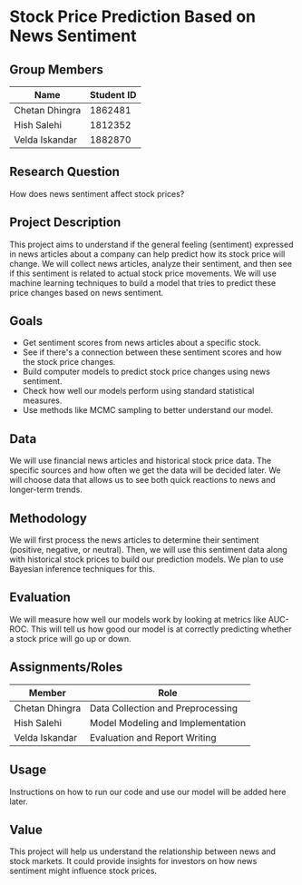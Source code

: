 # Stock Price Prediction Based on News Sentiment

## Group Members

| Name             | Student ID |
| ---------------- | ---------- |
| Chetan Dhingra   | 1862481    |
| Hish Salehi      | 1812352    |
| Velda Iskandar   | 1882870    |

## Research Question

How does news sentiment affect stock prices?

## Project Description

This project aims to understand if the general feeling (sentiment) expressed in news articles about a company can help predict how its stock price will change. We will collect news articles, analyze their sentiment, and then see if this sentiment is related to actual stock price movements. We will use machine learning techniques to build a model that tries to predict these price changes based on news sentiment.

## Goals

* Get sentiment scores from news articles about a specific stock.
* See if there's a connection between these sentiment scores and how the stock price changes.
* Build computer models to predict stock price changes using news sentiment.
* Check how well our models perform using standard statistical measures.
* Use methods like MCMC sampling to better understand our model.

## Data

We will use financial news articles and historical stock price data. The specific sources and how often we get the data will be decided later. We will choose data that allows us to see both quick reactions to news and longer-term trends.

## Methodology

We will first process the news articles to determine their sentiment (positive, negative, or neutral). Then, we will use this sentiment data along with historical stock prices to build our prediction models. We plan to use Bayesian inference techniques for this.

## Evaluation

We will measure how well our models work by looking at metrics like AUC-ROC. This will tell us how good our model is at correctly predicting whether a stock price will go up or down.

## Assignments/Roles

| Member           | Role                                      |
| ---------------- | ----------------------------------------- |
| Chetan Dhingra   | Data Collection and Preprocessing         |
| Hish Salehi      | Model Modeling and Implementation         |
| Velda Iskandar   | Evaluation and Report Writing             |

## Usage

Instructions on how to run our code and use our model will be added here later.

## Value

This project will help us understand the relationship between news and stock markets. It could provide insights for investors on how news sentiment might influence stock prices.
